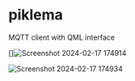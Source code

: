 # piklema
MQTT client with QML interface


[]![Screenshot 2024-02-17 174914](https://github.com/QApplication/piklema/assets/31853792/26310acc-a27c-41b8-9415-70facaa1d9b0)

![Screenshot 2024-02-17 174934](https://github.com/QApplication/piklema/assets/31853792/40c70a86-9232-4493-bbe5-00651ef5060e)
